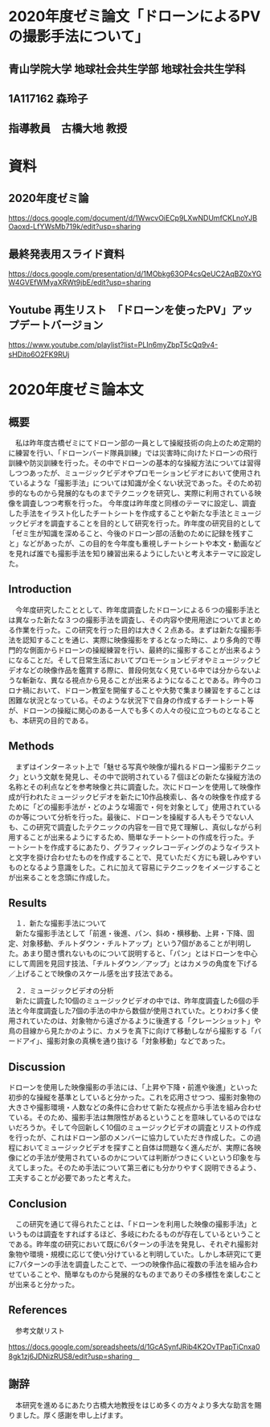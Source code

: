 # 2020年度ゼミ論文「ドローンによるPVの撮影手法について」
## 青山学院大学 地球社会共生学部 地球社会共生学科  
## 1A117162 森玲子  
## 指導教員　古橋大地 教授  

# 資料  

## 2020年度ゼミ論  

https://docs.google.com/document/d/1WwcvOiECp9LXwNDUmfCKLnoYJBOaoxd-LfYWsMb719k/edit?usp=sharing  

## 最終発表用スライド資料  

https://docs.google.com/presentation/d/1MObkg63OP4csQeUC2AqBZ0xYGW4GVEfWMyaXRWt9jbE/edit?usp=sharing  

## Youtube 再生リスト　「ドローンを使ったPV」アップデートバージョン

https://www.youtube.com/playlist?list=PLIn6myZbpT5cQq9v4-sHDito6O2FK9RUj 　

# 2020年度ゼミ論本文  

## 概要  

　私は昨年度古橋ゼミにてドローン部の一員として操縦技術の向上のため定期的に練習を行い、「ドローンバード隊員訓練」では災害時に向けたドローンの飛行訓練や防災訓練を行った。その中でドローンの基本的な操縦方法については習得しつつあったが、ミュージックビデオやプロモーションビデオにおいて使用されているような「撮影手法」については知識が全くない状況であった。そのため初歩的なものから発展的なものまでテクニックを研究し、実際に利用されている映像を調査しつつ考察を行った。
今年度は昨年度と同様のテーマに設定し、調査した手法をイラスト化したチートシートを作成することや新たな手法とミュージックビデオを調査することを目的として研究を行った。昨年度の研究目的として「ゼミ生が知識を深めること、今後のドローン部の活動のために記録を残すこと」などがあったが、この目的を今年度も重視しチートシートや本文・動画などを見れば誰でも撮影手法を知り練習出来るようにしたいと考え本テーマに設定した。  

## Introduction  

　今年度研究したこととして、昨年度調査したドローンによる６つの撮影手法とは異なった新たな３つの撮影手法を調査し、その内容や使用用途についてまとめる作業を行った。この研究を行った目的は大きく２点ある。まずは新たな撮影手法を認知することを通じ、実際に映像撮影をするとなった時に、より多角的で専門的な側面からドローンの操縦練習を行い、最終的に撮影することが出来るようになることだ。そして日常生活においてプロモーションビデオやミュージックビデオなどの映像作品を鑑賞する際に、普段何気なく見ている中では分からないような斬新な、異なる視点から見ることが出来るようになることである。昨今のコロナ禍において、ドローン教室を開催することや大勢で集まり練習をすることは困難な状況となっている。そのような状況下で自身の作成するチートシート等が、ドローンの操縦に関心のある一人でも多くの人々の役に立つものとなることも、本研究の目的である。  

## Methods  

　まずはインターネット上で「魅せる写真や映像が撮れるドローン撮影テクニック」という文献を発見し、その中で説明されている７個ほどの新たな操縦方法の名称とその利点などを参考映像と共に調査した。次にドローンを使用して映像作成が行われたミュージックビデオを新たに10作品検索し、各々の映像を作成するために「どの撮影手法が・どのような場面で・何を対象として」使用されているのか等について分析を行った。最後に、ドローンを操縦する人もそうでない人も、この研究で調査したテクニックの内容を一目で見て理解し、真似しながら利用することが出来るようにするため、簡単なチートシートの作成を行った。チートシートを作成するにあたり、グラフィックレコーディングのようなイラストと文字を掛け合わせたものを作成することで、見ていただく方にも親しみやすいものとなるよう意識をした。これに加えて容易にテクニックをイメージすることが出来ることを念頭に作成した。  
 
## Results  

　１．新たな撮影手法について  
　新たな撮影手法として「前進・後進、パン、斜め・横移動、上昇・下降、固定、対象移動、チルトダウン・チルトアップ」という7個があることが判明した。あまり聞き慣れないものについて説明すると、「パン」とはドローンを中心にして周囲を見回す技法、「チルトダウン／アップ」とはカメラの角度を下げる／上げることで映像のスケール感を出す技法である。    

　２．ミュージックビデオの分析    
　新たに調査した10個のミュージックビデオの中では、昨年度調査した6個の手法と今年度調査した7個の手法の中から数個が使用されていた。とりわけ多く使用されていたのは、対象物から遠ざかるように後進する「クレーンショット」や鳥の目線から見たかのように、カメラを真下に向けて移動しながら撮影する「バードアイ」、撮影対象の真横を通り抜ける「対象移動」などであった。  
 
 ## Discussion  
 
 ドローンを使用した映像撮影の手法には、「上昇や下降・前進や後進」といった初歩的な操縦を基準としていると分かった。これを応用させつつ、撮影対象物の大きさや撮影環境・人数などの条件に合わせて新たな視点から手法を組み合わせている。そのため、撮影手法は無限性があるということを意味しているのではないだろうか。そして今回新しく10個のミュージックビデオの調査とリストの作成を行ったが、これはドローン部のメンバーに協力していただき作成した。この過程においてミュージックビデオを探すこと自体は問題なく進んだが、実際に各映像にどの手法が使用されているのかについては判断がつきにくいという印象を与えてしまった。そのため手法について第三者にも分かりやすく説明できるよう、工夫することが必要であったと考えた。  

## Conclusion  

　この研究を通じて得られたことは、「ドローンを利用した映像の撮影手法」というものは調査をすればするほど、多岐にわたるものが存在しているということである。昨年度の研究において既に6パターンの手法を発見し、それぞれ撮影対象物や環境・規模に応じて使い分けていると判明していた。しかし本研究にて更に7パターンの手法を調査したことで、一つの映像作品に複数の手法を組み合わせていることや、簡単なものから発展的なものまでありその多様性を楽しむことが出来ると分かった。  

## References  

　参考文献リスト

https://docs.google.com/spreadsheets/d/1GcASynfJRib4K2OvTPapTiCnxa08gk1zj6JDNizRUS8/edit?usp=sharing　

## 謝辞  

　本研究を進めるにあたり古橋大地教授をはじめ多くの方々より多大な助言を賜りました。厚く感謝を申し上げます。
